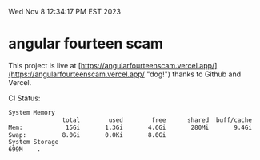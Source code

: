 Wed Nov  8 12:34:17 PM EST 2023

# angular fourteen scam


This project is live at [https://angularfourteenscam.vercel.app/](https://angularfourteenscam.vercel.app/ "dog!") thanks to Github and Vercel.

CI Status: 

```bash
System Memory
               total        used        free      shared  buff/cache   available
Mem:            15Gi       1.3Gi       4.6Gi       280Mi       9.4Gi        13Gi
Swap:          8.0Gi       0.0Ki       8.0Gi
System Storage
699M	.
